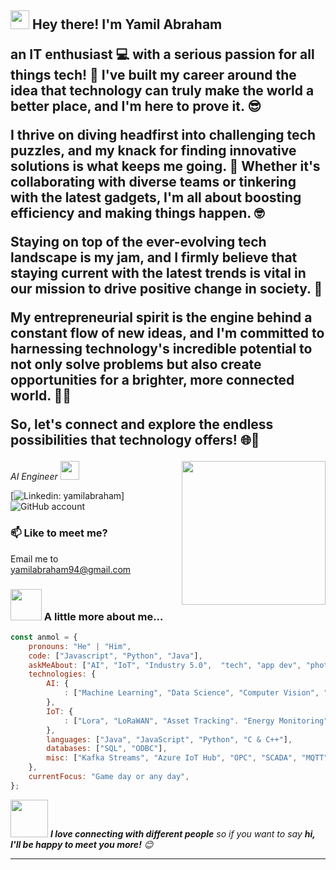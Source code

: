 <p><h2><img src="https://emojis.slackmojis.com/emojis/images/1531849430/4246/blob-sunglasses.gif?1531849430" width="30"/> Hey there! I'm Yamil Abraham</p>
an IT enthusiast 💻 with a serious passion for all things tech! 🚀 I've built my career around the idea that technology can truly make the world a better place, and I'm here to prove it. 😎

I thrive on diving headfirst into challenging tech puzzles, and my knack for finding innovative solutions is what keeps me going. 🧩 Whether it's collaborating with diverse teams or tinkering with the latest gadgets, I'm all about boosting efficiency and making things happen. 🤓

Staying on top of the ever-evolving tech landscape is my jam, and I firmly believe that staying current with the latest trends is vital in our mission to drive positive change in society. 🌟

My entrepreneurial spirit is the engine behind a constant flow of new ideas, and I'm committed to harnessing technology's incredible potential to not only solve problems but also create opportunities for a brighter, more connected world. 🌈💡

So, let's connect and explore the endless possibilities that technology offers! 🌐🤝</h2>

<img align='right' src="https://media.giphy.com/media/M9gbBd9nbDrOTu1Mqx/giphy.gif" width="230">
<p><em>AI Engineer
</a><img src="https://media.giphy.com/media/WUlplcMpOCEmTGBtBW/giphy.gif" width="30"> 
</em></p>

[![Linkedin: yamilabraham](https://img.shields.io/badge/-yamilabraham-blue?style=flat-square&logo=Linkedin&logoColor=white&link=https://www.linkedin.com/in/yamilabraham/)]
![GitHub account](https://img.shields.io/github/yamil-abraham?label=Follow&style=social)

### 📫 Like to meet me?

Email me to yamilabraham94@gmail.com

### <img src="https://media.giphy.com/media/VgCDAzcKvsR6OM0uWg/giphy.gif" width="50"> A little more about me...  

```javascript
const anmol = {
    pronouns: "He" | "Him",
    code: ["Javascript", "Python", "Java"],
    askMeAbout: ["AI", "IoT", "Industry 5.0",  "tech", "app dev", "photography", "padel", "tennis", "ski", "mountains"],
    technologies: {
        AI: {
            : ["Machine Learning", "Data Science", "Computer Vision", "Data Analysis"],
        },
        IoT: {
            : ["Lora", "LoRaWAN", "Asset Tracking". "Energy Monitoring", "Anomaly Detection", "Predictive Modelling"]
        },
        languages: ["Java", "JavaScript", "Python", "C & C++"],
        databases: ["SQL", "ODBC"],
        misc: ["Kafka Streams", "Azure IoT Hub", "OPC", "SCADA", "MQTT"]
    },
    currentFocus: "Game day or any day",
};
```

<img src="https://media.giphy.com/media/LnQjpWaON8nhr21vNW/giphy.gif" width="60"> <em><b>I love connecting with different people</b> so if you want to say <b>hi, I'll be happy to meet you more!</b> 😊</em>

---
